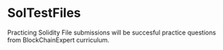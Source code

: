 # SolTestFiles
Practicing Solidity
File submissions will be succesful practice questions from BlockChainExpert curriculum.
